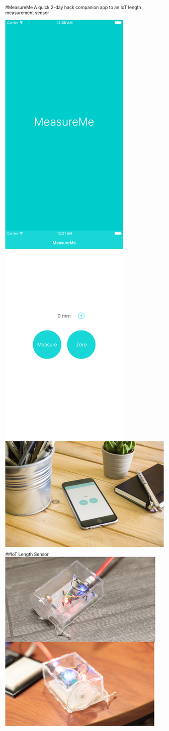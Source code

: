 #MeasureMe
A quick 2-day hack companion app to an IoT length measurement sensor



<img src="https://raw.githubusercontent.com/NavidMia/MeasureMe/master/Example%20Images/screenshot_splash.png" align="left" height="667" width="375">
<img src="https://raw.githubusercontent.com/NavidMia/MeasureMe/master/Example%20Images/screenshot.png" align="left" height="667" width="375">
<img src="https://raw.githubusercontent.com/NavidMia/MeasureMe/master/Example%20Images/image.png" align="center">

##IoT Length Sensor
<img src="https://raw.githubusercontent.com/NavidMia/MeasureMe/master/Example%20Images/device_1.png" align="center">
<img src="https://raw.githubusercontent.com/NavidMia/MeasureMe/master/Example%20Images/device_2.png" align="center">
